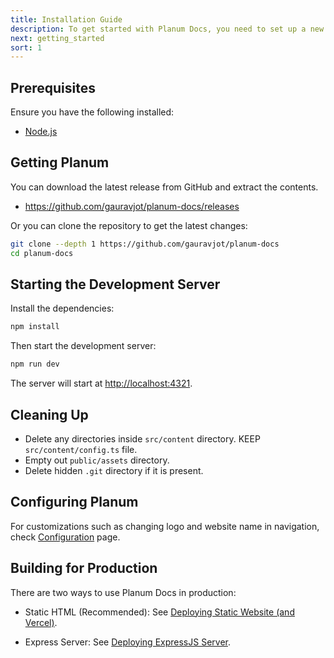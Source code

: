 ```yaml
---
title: Installation Guide
description: To get started with Planum Docs, you need to set up a new instance. This page will guide you through the process.
next: getting_started
sort: 1
---
```


## Prerequisites

Ensure you have the following installed:

- [Node.js](https://nodejs.org/en/download/)

## Getting Planum

You can download the latest release from GitHub and extract the contents.

- <https://github.com/gauravjot/planum-docs/releases>

Or you can clone the repository to get the latest changes:

```bash
git clone --depth 1 https://github.com/gauravjot/planum-docs
cd planum-docs
```

## Starting the Development Server

Install the dependencies:

```bash
npm install
```

Then start the development server:

```bash
npm run dev
```

The server will start at <http://localhost:4321>.

## Cleaning Up

- Delete any directories inside `src/content` directory. KEEP `src/content/config.ts` file.
- Empty out `public/assets` directory.
- Delete hidden `.git` directory if it is present.

## Configuring Planum

For customizations such as changing logo and website name in navigation, check [Configuration](configuration/index.html) page.

## Building for Production

There are two ways to use Planum Docs in production:

- Static HTML (Recommended): See [Deploying Static Website (and Vercel)](deploying_planum/static.html).

- Express Server: See [Deploying ExpressJS Server](deploying_planum/expressjs.html).
